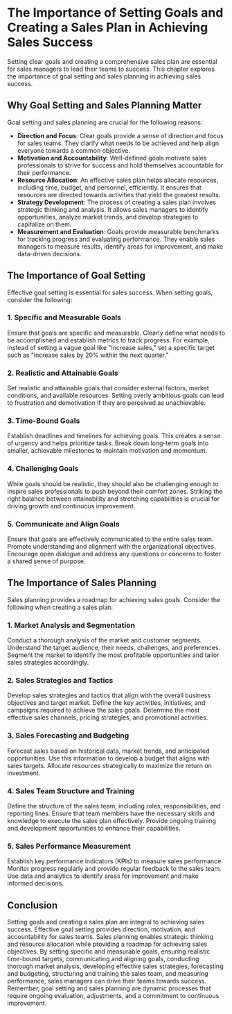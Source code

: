The Importance of Setting Goals and Creating a Sales Plan in Achieving Sales Success
================================================================================================

Setting clear goals and creating a comprehensive sales plan are essential for sales managers to lead their teams to success. This chapter explores the importance of goal setting and sales planning in achieving sales success.

Why Goal Setting and Sales Planning Matter
------------------------------------------

Goal setting and sales planning are crucial for the following reasons:

* **Direction and Focus**: Clear goals provide a sense of direction and focus for sales teams. They clarify what needs to be achieved and help align everyone towards a common objective.
* **Motivation and Accountability**: Well-defined goals motivate sales professionals to strive for success and hold themselves accountable for their performance.
* **Resource Allocation**: An effective sales plan helps allocate resources, including time, budget, and personnel, efficiently. It ensures that resources are directed towards activities that yield the greatest results.
* **Strategy Development**: The process of creating a sales plan involves strategic thinking and analysis. It allows sales managers to identify opportunities, analyze market trends, and develop strategies to capitalize on them.
* **Measurement and Evaluation**: Goals provide measurable benchmarks for tracking progress and evaluating performance. They enable sales managers to measure results, identify areas for improvement, and make data-driven decisions.

The Importance of Goal Setting
------------------------------

Effective goal setting is essential for sales success. When setting goals, consider the following:

### 1. Specific and Measurable Goals

Ensure that goals are specific and measurable. Clearly define what needs to be accomplished and establish metrics to track progress. For example, instead of setting a vague goal like "increase sales," set a specific target such as "increase sales by 20% within the next quarter."

### 2. Realistic and Attainable Goals

Set realistic and attainable goals that consider external factors, market conditions, and available resources. Setting overly ambitious goals can lead to frustration and demotivation if they are perceived as unachievable.

### 3. Time-Bound Goals

Establish deadlines and timelines for achieving goals. This creates a sense of urgency and helps prioritize tasks. Break down long-term goals into smaller, achievable milestones to maintain motivation and momentum.

### 4. Challenging Goals

While goals should be realistic, they should also be challenging enough to inspire sales professionals to push beyond their comfort zones. Striking the right balance between attainability and stretching capabilities is crucial for driving growth and continuous improvement.

### 5. Communicate and Align Goals

Ensure that goals are effectively communicated to the entire sales team. Promote understanding and alignment with the organizational objectives. Encourage open dialogue and address any questions or concerns to foster a shared sense of purpose.

The Importance of Sales Planning
--------------------------------

Sales planning provides a roadmap for achieving sales goals. Consider the following when creating a sales plan:

### 1. Market Analysis and Segmentation

Conduct a thorough analysis of the market and customer segments. Understand the target audience, their needs, challenges, and preferences. Segment the market to identify the most profitable opportunities and tailor sales strategies accordingly.

### 2. Sales Strategies and Tactics

Develop sales strategies and tactics that align with the overall business objectives and target market. Define the key activities, initiatives, and campaigns required to achieve the sales goals. Determine the most effective sales channels, pricing strategies, and promotional activities.

### 3. Sales Forecasting and Budgeting

Forecast sales based on historical data, market trends, and anticipated opportunities. Use this information to develop a budget that aligns with sales targets. Allocate resources strategically to maximize the return on investment.

### 4. Sales Team Structure and Training

Define the structure of the sales team, including roles, responsibilities, and reporting lines. Ensure that team members have the necessary skills and knowledge to execute the sales plan effectively. Provide ongoing training and development opportunities to enhance their capabilities.

### 5. Sales Performance Measurement

Establish key performance indicators (KPIs) to measure sales performance. Monitor progress regularly and provide regular feedback to the sales team. Use data and analytics to identify areas for improvement and make informed decisions.

Conclusion
----------

Setting goals and creating a sales plan are integral to achieving sales success. Effective goal setting provides direction, motivation, and accountability for sales teams. Sales planning enables strategic thinking and resource allocation while providing a roadmap for achieving sales objectives. By setting specific and measurable goals, ensuring realistic time-bound targets, communicating and aligning goals, conducting thorough market analysis, developing effective sales strategies, forecasting and budgeting, structuring and training the sales team, and measuring performance, sales managers can drive their teams towards success. Remember, goal setting and sales planning are dynamic processes that require ongoing evaluation, adjustments, and a commitment to continuous improvement.
